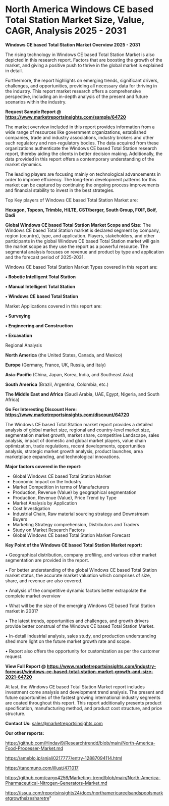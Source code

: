 # North America Windows CE based Total Station Market Size, Value, CAGR, Analysis 2025 - 2031

<Strong> Windows CE based Total Station Market Overview 2025 - 2031</strong>

The rising technology in Windows CE based Total Station Market is also depicted in this research report. Factors that are boosting the growth of the market, and giving a positive push to thrive in the global market is explained in detail.

Furthermore, the report highlights on emerging trends, significant drivers, challenges, and opportunities, providing all necessary data for thriving in the industry. This report market research offers a comprehensive perspective, including an in-depth analysis of the present and future scenarios within the industry.

<strong>Request Sample Report @ <a href=https://www.marketreportsinsights.com/sample/64720>https://www.marketreportsinsights.com/sample/64720</a></strong>

The market overview included in this report provides information from a wide range of resources like government organizations, established companies, trade and industry associations, industry brokers and other such regulatory and non-regulatory bodies. The data acquired from these organizations authenticate the Windows CE based Total Station research report, thereby aiding the clients in better decision making. Additionally, the data provided in this report offers a contemporary understanding of the market dynamics.

The leading players are focusing mainly on technological advancements in order to improve efficiency. The long-term development patterns for this market can be captured by continuing the ongoing process improvements and financial stability to invest in the best strategies.

Top Key players of Windows CE based Total Station Market are:

<strong>Hexagon, Topcon, Trimble, HILTE, CST/berger, South Group, FOIF, Boif, Dadi</strong>

<strong><b>Global Windows CE based Total Station Market Scope and Size:</b></strong>
The Windows CE based Total Station market is declared segment by company, region (country), type, and application. Players, stakeholders, and other participants in the global Windows CE based Total Station market will gain the market scope as they use the report as a powerful resource. The segmental analysis focuses on revenue and product by type and application and the forecast period of 2025-2031.

Windows CE based Total Station Market Types covered in this report are:

<strong>• Robotic Intelligent Total Station

• Manual Intelligent Total Station

• Windows CE based Total Station</strong>

Market Applications covered in this report are:

<strong>• Surveying

• Engineering and Construction

• Excavation</strong> 

Regional Analysis

<strong>North America</strong> (the United States, Canada, and Mexico)

<strong>Europe</strong> (Germany, France, UK, Russia, and Italy)

<strong>Asia-Pacific</strong> (China, Japan, Korea, India, and Southeast Asia)

<strong>South America</strong> (Brazil, Argentina, Colombia, etc.)

<strong>The Middle East and Africa</strong> (Saudi Arabia, UAE, Egypt, Nigeria, and South Africa)

<strong>Go For Interesting Discount Here: <a href=https://www.marketreportsinsights.com/discount/64720>https://www.marketreportsinsights.com/discount/64720</a></strong>

The Windows CE based Total Station market report provides a detailed analysis of global market size, regional and country-level market size, segmentation market growth, market share, competitive Landscape, sales analysis, impact of domestic and global market players, value chain optimization, trade regulations, recent developments, opportunities analysis, strategic market growth analysis, product launches, area marketplace expanding, and technological innovations.

<strong><b>Major factors covered in the report:</b></strong>
<ul>
  <li>Global Windows CE based Total Station Market </li>
  <li>Economic Impact on the Industry</li>
  <li>Market Competition in terms of Manufacturers</li>
  <li>Production, Revenue (Value) by geographical segmentation</li>
  <li>Production, Revenue (Value), Price Trend by Type</li>
  <li>Market Analysis by Application</li>
  <li>Cost Investigation</li>
  <li>Industrial Chain, Raw material sourcing strategy and Downstream Buyers</li>
  <li>Marketing Strategy comprehension, Distributors and Traders</li>
  <li>Study on Market Research Factors</li>
  <li>Global Windows CE based Total Station Market Forecast</li>
</ul>

<strong><b>Key Point of the Windows CE based Total Station Market report:</b></strong>

• Geographical distribution, company profiling, and various other market segmentation are provided in the report.

• For better understanding of the global Windows CE based Total Station market status, the accurate market valuation which comprises of size, share, and revenue are also covered.

• Analysis of the competitive dynamic factors better extrapolate the complete market overview

• What will be the size of the emerging Windows CE based Total Station market in 2031?

• The latest trends, opportunities and challenges, and growth drivers provide better construal of the Windows CE based Total Station Market.

• In-detail industrial analysis, sales study, and production understanding shed more light on the future market growth rate and scope.

• Report also offers the opportunity for customization as per the customer request.

<strong><b>View Full Report @ <a href=https://www.marketreportsinsights.com/industry-forecast/windows-ce-based-total-station-market-growth-and-size-2021-64720>https://www.marketreportsinsights.com/industry-forecast/windows-ce-based-total-station-market-growth-and-size-2021-64720</a></b></strong>


At last, the Windows CE based Total Station Market report includes investment come analysis and development trend analysis. The present and future opportunities of the fastest growing international industry segments are coated throughout this report. This report additionally presents product specification, manufacturing method, and product cost structure, and price structure.

<strong>Contact Us:</strong>
sales@marketreportsinsights.com

<strong>Our other reports:</strong>

<a href=https://github.com/Hindavi9/Researchtrendd/blob/main/North-America-Food-Processer-Market.md>https://github.com/Hindavi9/Researchtrendd/blob/main/North-America-Food-Processer-Market.md</a>

<a href=https://ameblo.jp/anjali0217777/entry-12887094114.html>https://ameblo.jp/anjali0217777/entry-12887094114.html</a>

<a href=https://tanomuno.com/illust/471017>https://tanomuno.com/illust/471017</a>

<a href=https://github.com/cargo4256/Marketing-trend/blob/main/North-America-Pharmaceutical-Nitrogen-Generators-Market.md>https://github.com/cargo4256/Marketing-trend/blob/main/North-America-Pharmaceutical-Nitrogen-Generators-Market.md</a>

<a href=https://issuu.com/reportsinsights24/docs/northamericareelsandspoolsmarketgrowthsizesharetre>https://issuu.com/reportsinsights24/docs/northamericareelsandspoolsmarketgrowthsizesharetre</a>"
